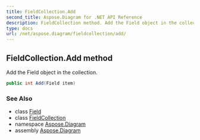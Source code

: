 ```yaml
---
title: FieldCollection.Add
second_title: Aspose.Diagram for .NET API Reference
description: FieldCollection method. Add the Field object in the collection
type: docs
url: /net/aspose.diagram/fieldcollection/add/
---
```

## FieldCollection.Add method

Add the Field object in the collection.

```csharp
public int Add(Field item)
```

### See Also

* class [Field](../../field/)
* class [FieldCollection](../)
* namespace [Aspose.Diagram](../../fieldcollection/)
* assembly [Aspose.Diagram](../../../)


